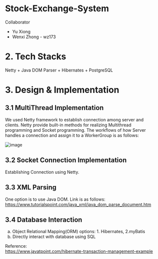 # Stock-Exchange-System

Collaborator
* Yu Xiong
* Wenxi Zhong - wz173

# 2. Tech Stacks
Netty + Java DOM Parser + Hibernates + PostgreSQL


# 3. Design & Implementation

## 3.1 MultiThread Implementation
We used Netty framework to establish connection among server and clients. Netty provide built-in methods for realizing Multithread programming and Socket programming. The workflows of how Server handles a connection and assign it to a WorkerGroup is as follows:

![image](https://user-images.githubusercontent.com/101923398/229297448-a59833df-8a37-4160-b260-5099fb20c95f.png)


## 3.2 Socket Connection Implementation
Establishing Connection using Netty.

## 3.3 XML Parsing
One option is to use Java DOM. Link is as follows:     
https://www.tutorialspoint.com/java_xml/java_dom_parse_document.htm


## 3.4 Database Interaction
&nbsp;  a. Object Relational Mapping(ORM) options: 1. Hibernates, 2.myBatis     
&nbsp;  b. Directly interact with database using SQL     

Reference:    
https://www.javatpoint.com/hibernate-transaction-management-example
